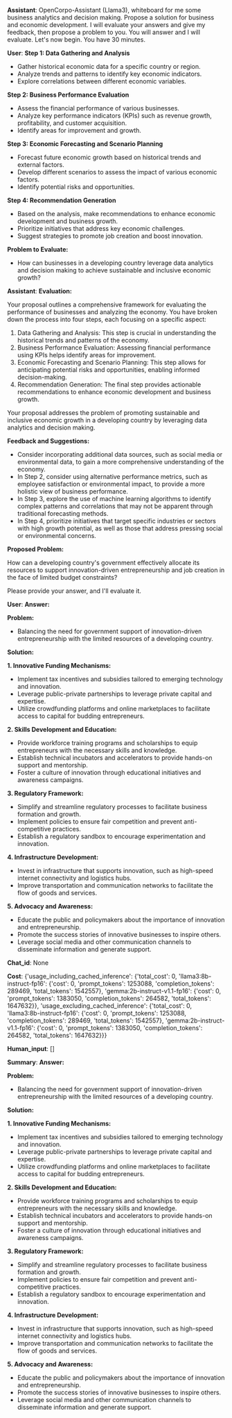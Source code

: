 **Assistant**: OpenCorpo-Assistant (Llama3), whiteboard for me some business analytics and decision making. Propose a solution for business and economic development. I will evaluate your answers and give my feedback, then propose a problem to you. You will answer and I will evaluate. Let's now begin. You have 30 minutes.

**User**: **Step 1: Data Gathering and Analysis**

* Gather historical economic data for a specific country or region.
* Analyze trends and patterns to identify key economic indicators.
* Explore correlations between different economic variables.


**Step 2: Business Performance Evaluation**

* Assess the financial performance of various businesses.
* Analyze key performance indicators (KPIs) such as revenue growth, profitability, and customer acquisition.
* Identify areas for improvement and growth.


**Step 3: Economic Forecasting and Scenario Planning**

* Forecast future economic growth based on historical trends and external factors.
* Develop different scenarios to assess the impact of various economic factors.
* Identify potential risks and opportunities.


**Step 4: Recommendation Generation**

* Based on the analysis, make recommendations to enhance economic development and business growth.
* Prioritize initiatives that address key economic challenges.
* Suggest strategies to promote job creation and boost innovation.


**Problem to Evaluate:**

* How can businesses in a developing country leverage data analytics and decision making to achieve sustainable and inclusive economic growth?

**Assistant**: **Evaluation:**

Your proposal outlines a comprehensive framework for evaluating the performance of businesses and analyzing the economy. You have broken down the process into four steps, each focusing on a specific aspect:

1. Data Gathering and Analysis: This step is crucial in understanding the historical trends and patterns of the economy.
2. Business Performance Evaluation: Assessing financial performance using KPIs helps identify areas for improvement.
3. Economic Forecasting and Scenario Planning: This step allows for anticipating potential risks and opportunities, enabling informed decision-making.
4. Recommendation Generation: The final step provides actionable recommendations to enhance economic development and business growth.

Your proposal addresses the problem of promoting sustainable and inclusive economic growth in a developing country by leveraging data analytics and decision making.

**Feedback and Suggestions:**

* Consider incorporating additional data sources, such as social media or environmental data, to gain a more comprehensive understanding of the economy.
* In Step 2, consider using alternative performance metrics, such as employee satisfaction or environmental impact, to provide a more holistic view of business performance.
* In Step 3, explore the use of machine learning algorithms to identify complex patterns and correlations that may not be apparent through traditional forecasting methods.
* In Step 4, prioritize initiatives that target specific industries or sectors with high growth potential, as well as those that address pressing social or environmental concerns.

**Proposed Problem:**

How can a developing country's government effectively allocate its resources to support innovation-driven entrepreneurship and job creation in the face of limited budget constraints?

Please provide your answer, and I'll evaluate it.

**User**: **Answer:**

**Problem:**

* Balancing the need for government support of innovation-driven entrepreneurship with the limited resources of a developing country.

**Solution:**

**1. Innovative Funding Mechanisms:**

* Implement tax incentives and subsidies tailored to emerging technology and innovation.
* Leverage public-private partnerships to leverage private capital and expertise.
* Utilize crowdfunding platforms and online marketplaces to facilitate access to capital for budding entrepreneurs.

**2. Skills Development and Education:**

* Provide workforce training programs and scholarships to equip entrepreneurs with the necessary skills and knowledge.
* Establish technical incubators and accelerators to provide hands-on support and mentorship.
* Foster a culture of innovation through educational initiatives and awareness campaigns.

**3. Regulatory Framework:**

* Simplify and streamline regulatory processes to facilitate business formation and growth.
* Implement policies to ensure fair competition and prevent anti-competitive practices.
* Establish a regulatory sandbox to encourage experimentation and innovation.

**4. Infrastructure Development:**

* Invest in infrastructure that supports innovation, such as high-speed internet connectivity and logistics hubs.
* Improve transportation and communication networks to facilitate the flow of goods and services.

**5. Advocacy and Awareness:**

* Educate the public and policymakers about the importance of innovation and entrepreneurship.
* Promote the success stories of innovative businesses to inspire others.
* Leverage social media and other communication channels to disseminate information and generate support.

**Chat_id**: None

**Cost**: {'usage_including_cached_inference': {'total_cost': 0, 'llama3:8b-instruct-fp16': {'cost': 0, 'prompt_tokens': 1253088, 'completion_tokens': 289469, 'total_tokens': 1542557}, 'gemma:2b-instruct-v1.1-fp16': {'cost': 0, 'prompt_tokens': 1383050, 'completion_tokens': 264582, 'total_tokens': 1647632}}, 'usage_excluding_cached_inference': {'total_cost': 0, 'llama3:8b-instruct-fp16': {'cost': 0, 'prompt_tokens': 1253088, 'completion_tokens': 289469, 'total_tokens': 1542557}, 'gemma:2b-instruct-v1.1-fp16': {'cost': 0, 'prompt_tokens': 1383050, 'completion_tokens': 264582, 'total_tokens': 1647632}}}

**Human_input**: []

**Summary**: **Answer:**

**Problem:**

* Balancing the need for government support of innovation-driven entrepreneurship with the limited resources of a developing country.

**Solution:**

**1. Innovative Funding Mechanisms:**

* Implement tax incentives and subsidies tailored to emerging technology and innovation.
* Leverage public-private partnerships to leverage private capital and expertise.
* Utilize crowdfunding platforms and online marketplaces to facilitate access to capital for budding entrepreneurs.

**2. Skills Development and Education:**

* Provide workforce training programs and scholarships to equip entrepreneurs with the necessary skills and knowledge.
* Establish technical incubators and accelerators to provide hands-on support and mentorship.
* Foster a culture of innovation through educational initiatives and awareness campaigns.

**3. Regulatory Framework:**

* Simplify and streamline regulatory processes to facilitate business formation and growth.
* Implement policies to ensure fair competition and prevent anti-competitive practices.
* Establish a regulatory sandbox to encourage experimentation and innovation.

**4. Infrastructure Development:**

* Invest in infrastructure that supports innovation, such as high-speed internet connectivity and logistics hubs.
* Improve transportation and communication networks to facilitate the flow of goods and services.

**5. Advocacy and Awareness:**

* Educate the public and policymakers about the importance of innovation and entrepreneurship.
* Promote the success stories of innovative businesses to inspire others.
* Leverage social media and other communication channels to disseminate information and generate support.

